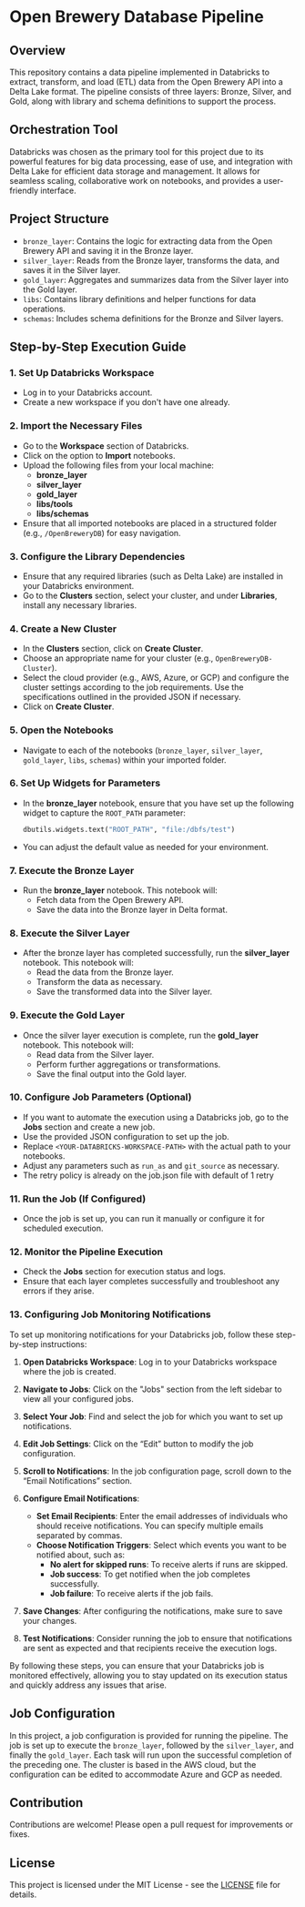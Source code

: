 # Open Brewery Database Pipeline

## Overview
This repository contains a data pipeline implemented in Databricks to extract, transform, and load (ETL) data from the Open Brewery API into a Delta Lake format. The pipeline consists of three layers: Bronze, Silver, and Gold, along with library and schema definitions to support the process.

## Orchestration Tool
Databricks was chosen as the primary tool for this project due to its powerful features for big data processing, ease of use, and integration with Delta Lake for efficient data storage and management. It allows for seamless scaling, collaborative work on notebooks, and provides a user-friendly interface.

## Project Structure
- `bronze_layer`: Contains the logic for extracting data from the Open Brewery API and saving it in the Bronze layer.
- `silver_layer`: Reads from the Bronze layer, transforms the data, and saves it in the Silver layer.
- `gold_layer`: Aggregates and summarizes data from the Silver layer into the Gold layer.
- `libs`: Contains library definitions and helper functions for data operations.
- `schemas`: Includes schema definitions for the Bronze and Silver layers.

## Step-by-Step Execution Guide

### 1. Set Up Databricks Workspace
   - Log in to your Databricks account.
   - Create a new workspace if you don't have one already.

### 2. Import the Necessary Files
   - Go to the **Workspace** section of Databricks.
   - Click on the option to **Import** notebooks.
   - Upload the following files from your local machine:
     - **bronze_layer**
     - **silver_layer**
     - **gold_layer**
     - **libs/tools**
     - **libs/schemas**
   - Ensure that all imported notebooks are placed in a structured folder (e.g., `/OpenBreweryDB`) for easy navigation.

### 3. Configure the Library Dependencies
   - Ensure that any required libraries (such as Delta Lake) are installed in your Databricks environment.
   - Go to the **Clusters** section, select your cluster, and under **Libraries**, install any necessary libraries.

### 4. Create a New Cluster
   - In the **Clusters** section, click on **Create Cluster**.
   - Choose an appropriate name for your cluster (e.g., `OpenBreweryDB-Cluster`).
   - Select the cloud provider (e.g., AWS, Azure, or GCP) and configure the cluster settings according to the job requirements. Use the specifications outlined in the provided JSON if necessary.
   - Click on **Create Cluster**.

### 5. Open the Notebooks
   - Navigate to each of the notebooks (`bronze_layer`, `silver_layer`, `gold_layer`, `libs`, `schemas`) within your imported folder.

### 6. Set Up Widgets for Parameters
   - In the **bronze_layer** notebook, ensure that you have set up the following widget to capture the `ROOT_PATH` parameter:
     ```python
     dbutils.widgets.text("ROOT_PATH", "file:/dbfs/test")
     ```
   - You can adjust the default value as needed for your environment.

### 7. Execute the Bronze Layer
   - Run the **bronze_layer** notebook. This notebook will:
     - Fetch data from the Open Brewery API.
     - Save the data into the Bronze layer in Delta format.

### 8. Execute the Silver Layer
   - After the bronze layer has completed successfully, run the **silver_layer** notebook. This notebook will:
     - Read the data from the Bronze layer.
     - Transform the data as necessary.
     - Save the transformed data into the Silver layer.

### 9. Execute the Gold Layer
   - Once the silver layer execution is complete, run the **gold_layer** notebook. This notebook will:
     - Read data from the Silver layer.
     - Perform further aggregations or transformations.
     - Save the final output into the Gold layer.

### 10. Configure Job Parameters (Optional)
   - If you want to automate the execution using a Databricks job, go to the **Jobs** section and create a new job.
   - Use the provided JSON configuration to set up the job.
   - Replace `<YOUR-DATABRICKS-WORKSPACE-PATH>` with the actual path to your notebooks.
   - Adjust any parameters such as `run_as` and `git_source` as necessary.
   - The retry policy is already on the job.json file with default of 1 retry

### 11. Run the Job (If Configured)
   - Once the job is set up, you can run it manually or configure it for scheduled execution.

### 12. Monitor the Pipeline Execution
   - Check the **Jobs** section for execution status and logs.
   - Ensure that each layer completes successfully and troubleshoot any errors if they arise.

### 13. Configuring Job Monitoring Notifications

To set up monitoring notifications for your Databricks job, follow these step-by-step instructions:

1. **Open Databricks Workspace**: Log in to your Databricks workspace where the job is created.

2. **Navigate to Jobs**: Click on the "Jobs" section from the left sidebar to view all your configured jobs.

3. **Select Your Job**: Find and select the job for which you want to set up notifications.

4. **Edit Job Settings**: Click on the “Edit” button to modify the job configuration.

5. **Scroll to Notifications**: In the job configuration page, scroll down to the “Email Notifications” section.

6. **Configure Email Notifications**: 
   - **Set Email Recipients**: Enter the email addresses of individuals who should receive notifications. You can specify multiple emails separated by commas.
   - **Choose Notification Triggers**: Select which events you want to be notified about, such as:
     - **No alert for skipped runs**: To receive alerts if runs are skipped.
     - **Job success**: To get notified when the job completes successfully.
     - **Job failure**: To receive alerts if the job fails.

7. **Save Changes**: After configuring the notifications, make sure to save your changes.

8. **Test Notifications**: Consider running the job to ensure that notifications are sent as expected and that recipients receive the execution logs.

By following these steps, you can ensure that your Databricks job is monitored effectively, allowing you to stay updated on its execution status and quickly address any issues that arise.


## Job Configuration
In this project, a job configuration is provided for running the pipeline. The job is set up to execute the `bronze_layer`, followed by the `silver_layer`, and finally the `gold_layer`. Each task will run upon the successful completion of the preceding one. The cluster is based in the AWS cloud, but the configuration can be edited to accommodate Azure and GCP as needed.


## Contribution

Contributions are welcome! Please open a pull request for improvements or fixes.

## License

This project is licensed under the MIT License - see the [LICENSE](LICENSE) file for details.
